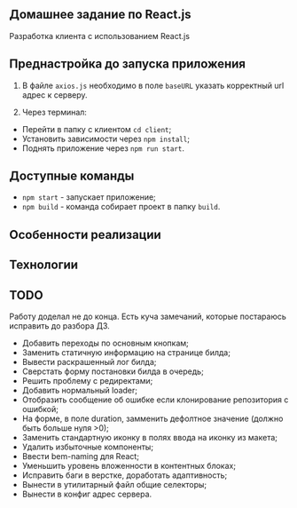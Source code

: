 ## Домашнее задание по React.js

Разработка клиента с использованием React.js

## Преднастройка до запуска приложения

1. В файле `axios.js` необходимо в поле `baseURL` указать корректный url адрес к
   серверу.

2. Через терминал:

- Перейти в папку с клиентом `cd client`;
- Установить зависимости через `npm install`;
- Поднять приложение через `npm run start`.

## Доступные команды

- `npm start` - запускает приложение;
- `npm build` - команда собирает проект в папку `build`.

## Особенности реализации

## Технологии

## TODO

Работу доделал не до конца. Есть куча замечаний, которые постараюсь исправить до
разбора ДЗ.

- Добавить переходы по основным кнопкам;
- Заменить статичную информацию на странице билда;
- Вывести раскрашенный лог билда;
- Сверстать форму постановки билда в очередь;
- Решить проблему с редиректами;
- Добавить нормальный loader;
- Отобразить сообщение об ошибке если клонирование репозитория с ошибкой;
- На форме, в поле duration, замменить дефолтное значение (должно быть больше
  нуля >0);
- Заменить стандартную иконку в полях ввода на иконку из макета;
- Удалить избыточные компоненты;
- Ввести bem-naming для React;
- Уменьшить уровень вложенности в контентных блоках;
- Исправить баги в верстке, доработать адаптивность;
- Вынести в утилитарный файл общие селекторы;
- Вынести в конфиг адрес сервера.
